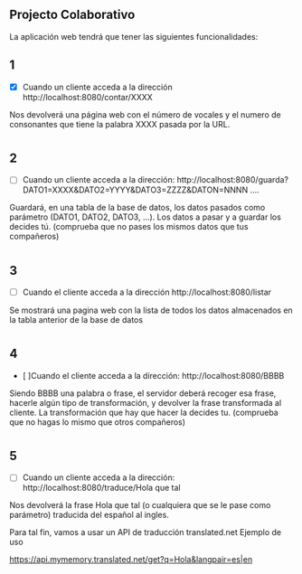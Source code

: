 ## Projecto Colaborativo

La aplicación web tendrá que tener las siguientes funcionalidades:


## 1 
- [x] Cuando un cliente acceda a la dirección http://localhost:8080/contar/XXXX


Nos devolverá una página web con el número de vocales y el numero de consonantes que tiene la palabra XXXX pasada por la URL. 

#
## 2 
- [ ] Cuando un cliente acceda a la dirección:
http://localhost:8080/guarda?DATO1=XXXX&DATO2=YYYY&DATO3=ZZZZ&DATON=NNNN  ....


Guardará, en una tabla de la base de datos, los datos pasados como parámetro (DATO1, DATO2, DATO3, ...).
Los datos a pasar y a guardar los decides tú. (comprueba que no pases los mismos datos que tus compañeros)

#
## 3
- [ ] Cuando el cliente acceda a la dirección
http://localhost:8080/listar


Se mostrará una pagina web con la lista de todos los datos almacenados en la tabla anterior de la base de datos

#
## 4
 - [ ]Cuando el cliente acceda a la dirección:
http://localhost:8080/BBBB


Siendo BBBB una palabra o frase, el servidor deberá recoger esa frase, hacerle algún tipo de transformación, y devolver la frase transformada al cliente.
La transformación que hay que hacer la decides tu. (comprueba que no hagas lo mismo que otros compañeros)

#
## 5
- [ ] Cuando un cliente acceda a la dirección:
http://localhost:8080/traduce/Hola que tal


Nos devolverá la frase Hola que tal (o cualquiera que se le pase como parámetro) traducida del español al ingles.


Para tal fin, vamos a usar un API de traducción translated.net
Ejemplo de uso

https://api.mymemory.translated.net/get?q=Hola&langpair=es|en